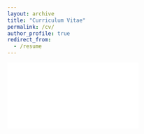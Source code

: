 ```yaml
---
layout: archive
title: "Curriculum Vitae"
permalink: /cv/
author_profile: true
redirect_from:
  - /resume
---
```


<embed src="/images/CV.pdf" type="application/pdf">